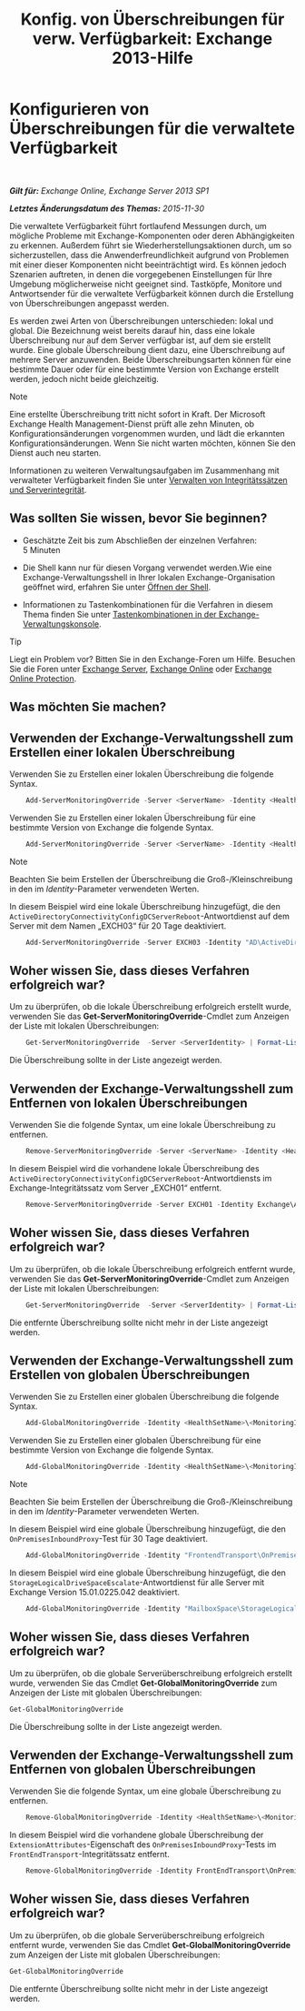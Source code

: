 ﻿---
title: 'Konfig. von Überschreibungen für verw. Verfügbarkeit: Exchange 2013-Hilfe'
TOCTitle: Konfigurieren von Überschreibungen für die verwaltete Verfügbarkeit
ms:assetid: c8f315b3-1d5e-4ad9-8bea-9c3a4a13ebfc
ms:mtpsurl: https://technet.microsoft.com/de-de/library/Dn482055(v=EXCHG.150)
ms:contentKeyID: 59889668
ms.date: 04/24/2018
mtps_version: v=EXCHG.150
ms.translationtype: HT
---

# Konfigurieren von Überschreibungen für die verwaltete Verfügbarkeit

 

_**Gilt für:** Exchange Online, Exchange Server 2013 SP1_

_**Letztes Änderungsdatum des Themas:** 2015-11-30_

Die verwaltete Verfügbarkeit führt fortlaufend Messungen durch, um mögliche Probleme mit Exchange-Komponenten oder deren Abhängigkeiten zu erkennen. Außerdem führt sie Wiederherstellungsaktionen durch, um so sicherzustellen, dass die Anwenderfreundlichkeit aufgrund von Problemen mit einer dieser Komponenten nicht beeinträchtigt wird. Es können jedoch Szenarien auftreten, in denen die vorgegebenen Einstellungen für Ihre Umgebung möglicherweise nicht geeignet sind. Tastköpfe, Monitore und Antwortsender für die verwaltete Verfügbarkeit können durch die Erstellung von Überschreibungen angepasst werden.

Es werden zwei Arten von Überschreibungen unterschieden: lokal und global. Die Bezeichnung weist bereits darauf hin, dass eine lokale Überschreibung nur auf dem Server verfügbar ist, auf dem sie erstellt wurde. Eine globale Überschreibung dient dazu, eine Überschreibung auf mehrere Server anzuwenden. Beide Überschreibungsarten können für eine bestimmte Dauer oder für eine bestimmte Version von Exchange erstellt werden, jedoch nicht beide gleichzeitig.


> [!NOTE]
> Eine erstellte Überschreibung tritt nicht sofort in Kraft. Der Microsoft Exchange Health Management-Dienst prüft alle zehn Minuten, ob Konfigurationsänderungen vorgenommen wurden, und lädt die erkannten Konfigurationsänderungen. Wenn Sie nicht warten möchten, können Sie den Dienst auch neu starten.



Informationen zu weiteren Verwaltungsaufgaben im Zusammenhang mit verwalteter Verfügbarkeit finden Sie unter [Verwalten von Integritätssätzen und Serverintegrität](manage-health-sets-and-server-health-exchange-2013-help.md).

## Was sollten Sie wissen, bevor Sie beginnen?

  - Geschätzte Zeit bis zum Abschließen der einzelnen Verfahren: 5 Minuten

  - Die Shell kann nur für diesen Vorgang verwendet werden.Wie eine Exchange-Verwaltungsshell in Ihrer lokalen Exchange-Organisation geöffnet wird, erfahren Sie unter [Öffnen der Shell](https://technet.microsoft.com/de-de/library/dd638134\(v=exchg.150\)).

  - Informationen zu Tastenkombinationen für die Verfahren in diesem Thema finden Sie unter [Tastenkombinationen in der Exchange-Verwaltungskonsole](keyboard-shortcuts-in-the-exchange-admin-center-exchange-online-protection-help.md).


> [!TIP]
> Liegt ein Problem vor? Bitten Sie in den Exchange-Foren um Hilfe. Besuchen Sie die Foren unter <A href="https://go.microsoft.com/fwlink/p/?linkid=60612">Exchange Server</A>, <A href="https://go.microsoft.com/fwlink/p/?linkid=267542">Exchange Online</A> oder <A href="https://go.microsoft.com/fwlink/p/?linkid=285351">Exchange Online Protection</A>.



## Was möchten Sie machen?

## Verwenden der Exchange-Verwaltungsshell zum Erstellen einer lokalen Überschreibung

Verwenden Sie zu Erstellen einer lokalen Überschreibung die folgende Syntax.

```powershell
    Add-ServerMonitoringOverride -Server <ServerName> -Identity <HealthSetName>\<MonitoringItemName>[\<TargetResource>] -ItemType <Probe | Monitor | Responder | Maintenance> -PropertyName <PropertyName> -PropertyValue <Value> -Duration <dd.hh:mm:ss>
```

Verwenden Sie zu Erstellen einer lokalen Überschreibung für eine bestimmte Version von Exchange die folgende Syntax.

```powershell
    Add-ServerMonitoringOverride -Server <ServerName> -Identity <HealthSetName>\<MonitoringItemName>[\<TargetResource>] -ItemType <Probe | Monitor | Responder | Maintenance> -PropertyName <PropertyName> -PropertyValue <Value> -Version <15.01.xxxx.xxx>
```

> [!NOTE]
> Beachten Sie beim Erstellen der Überschreibung die Groß-/Kleinschreibung in den im <EM>Identity</EM>-Parameter verwendeten Werten.



In diesem Beispiel wird eine lokale Überschreibung hinzugefügt, die den `ActiveDirectoryConnectivityConfigDCServerReboot`-Antwortdienst auf dem Server mit dem Namen „EXCH03“ für 20 Tage deaktiviert.

```powershell
    Add-ServerMonitoringOverride -Server EXCH03 -Identity "AD\ActiveDirectoryConnectivityConfigDCServerReboot" -ItemType Responder -PropertyName Enabled -PropertyValue 0 -Duration 20.00:00:00
```

## Woher wissen Sie, dass dieses Verfahren erfolgreich war?

Um zu überprüfen, ob die lokale Überschreibung erfolgreich erstellt wurde, verwenden Sie das **Get-ServerMonitoringOverride**-Cmdlet zum Anzeigen der Liste mit lokalen Überschreibungen:

```powershell
    Get-ServerMonitoringOverride  -Server <ServerIdentity> | Format-List
```

Die Überschreibung sollte in der Liste angezeigt werden.

## Verwenden der Exchange-Verwaltungsshell zum Entfernen von lokalen Überschreibungen

Verwenden Sie die folgende Syntax, um eine lokale Überschreibung zu entfernen.

```powershell
    Remove-ServerMonitoringOverride -Server <ServerName> -Identity <HealthSetName>\<MonitoringItemName>[\<TargetResource>] -ItemType <ExistingItemTypeValue> -PropertyName <PropertytoRemove>
```

In diesem Beispiel wird die vorhandene lokale Überschreibung des `ActiveDirectoryConnectivityConfigDCServerReboot`-Antwortdiensts im Exchange-Integritätssatz vom Server „EXCH01“ entfernt.

```powershell
    Remove-ServerMonitoringOverride -Server EXCH01 -Identity Exchange\ActiveDirectoryConnectivityConfigDCServerReboot -ItemType Responder -PropertyName Enabled
```

## Woher wissen Sie, dass dieses Verfahren erfolgreich war?

Um zu überprüfen, ob die lokale Überschreibung erfolgreich entfernt wurde, verwenden Sie das **Get-ServerMonitoringOverride**-Cmdlet zum Anzeigen der Liste mit lokalen Überschreibungen:

```powershell
    Get-ServerMonitoringOverride  -Server <ServerIdentity> | Format-List
```

Die entfernte Überschreibung sollte nicht mehr in der Liste angezeigt werden.

## Verwenden der Exchange-Verwaltungsshell zum Erstellen von globalen Überschreibungen

Verwenden Sie zu Erstellen einer globalen Überschreibung die folgende Syntax.

```powershell
    Add-GlobalMonitoringOverride -Identity <HealthSetName>\<MonitoringItemName>[\<TargetResource>] -ItemType <Probe | Monitor | Responder | Maintenance> -PropertyName <PropertytoOverride> -PropertyValue <NewPropertyValue> -Duration <dd.hh:mm:ss>
```

Verwenden Sie zu Erstellen einer globalen Überschreibung für eine bestimmte Version von Exchange die folgende Syntax.

```powershell
    Add-GlobalMonitoringOverride -Identity <HealthSetName>\<MonitoringItemName>[\<TargetResource>] -ItemType <Probe | Monitor | Responder | Maintenance> -PropertyName <PropertytoOverride> -PropertyValue <NewPropertyValue> -ApplyVersion <15.01.xxxx.xxx>
```


> [!NOTE]
> Beachten Sie beim Erstellen der Überschreibung die Groß-/Kleinschreibung in den im <EM>Identity</EM>-Parameter verwendeten Werten.



In diesem Beispiel wird eine globale Überschreibung hinzugefügt, die den `OnPremisesInboundProxy`-Test für 30 Tage deaktiviert.

```powershell
    Add-GlobalMonitoringOverride -Identity "FrontendTransport\OnPremisesInboundProxy" -ItemType Probe -PropertyName Enabled -PropertyValue 0 -Duration 30.00:00:00
```

In diesem Beispiel wird eine globale Überschreibung hinzugefügt, die den `StorageLogicalDriveSpaceEscalate`-Antwortdienst für alle Server mit Exchange Version 15.01.0225.042 deaktiviert.

```powershell
    Add-GlobalMonitoringOverride -Identity "MailboxSpace\StorageLogicalDriveSpaceEscalate" -PropertyName Enabled -PropertyValue 0 -ItemType Responder -ApplyVersion "15.01.0225.042"
```

## Woher wissen Sie, dass dieses Verfahren erfolgreich war?

Um zu überprüfen, ob die globale Serverüberschreibung erfolgreich erstellt wurde, verwenden Sie das Cmdlet **Get-GlobalMonitoringOverride** zum Anzeigen der Liste mit globalen Überschreibungen:

```powershell
Get-GlobalMonitoringOverride
```

Die Überschreibung sollte in der Liste angezeigt werden.

## Verwenden der Exchange-Verwaltungsshell zum Entfernen von globalen Überschreibungen

Verwenden Sie die folgende Syntax, um eine globale Überschreibung zu entfernen.

```powershell
    Remove-GlobalMonitoringOverride -Identity <HealthSetName>\<MonitoringItemName>[\<TargetResource>] -ItemType <ExistingItemTypeValue> -PropertyName <OverriddenProperty>
```

In diesem Beispiel wird die vorhandene globale Überschreibung der `ExtensionAttributes`-Eigenschaft des `OnPremisesInboundProxy`-Tests im `FrontEndTransport`-Integritätssatz entfernt.

```powershell
    Remove-GlobalMonitoringOverride -Identity FrontEndTransport\OnPremisesInboundProxy -ItemType Probe -PropertyName ExtensionAttributes
```

## Woher wissen Sie, dass dieses Verfahren erfolgreich war?

Um zu überprüfen, ob die globale Serverüberschreibung erfolgreich entfernt wurde, verwenden Sie das Cmdlet **Get-GlobalMonitoringOverride** zum Anzeigen der Liste mit globalen Überschreibungen:

```powershell
Get-GlobalMonitoringOverride
```

Die entfernte Überschreibung sollte nicht mehr in der Liste angezeigt werden.

